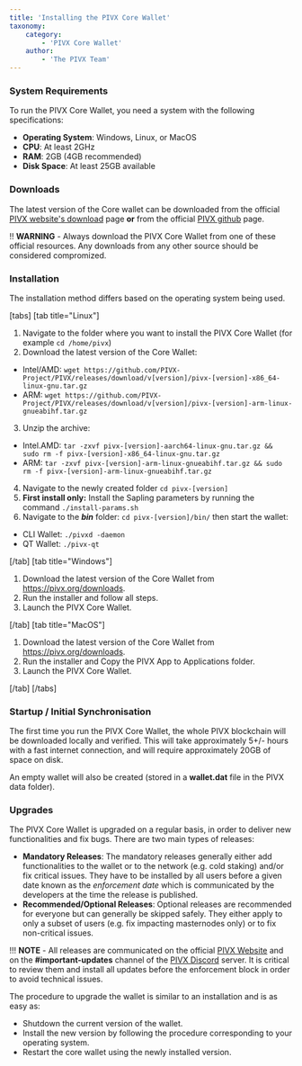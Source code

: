 ```yaml
---
title: 'Installing the PIVX Core Wallet'
taxonomy:
    category:
        - 'PIVX Core Wallet'
    author:
        - 'The PIVX Team'
---
```


### System Requirements

To run the PIVX Core Wallet, you need a system with the following specifications:
* **Operating System**: Windows, Linux, or MacOS
* **CPU**: At least 2GHz
* **RAM**: 2GB (4GB recommended)
* **Disk Space**: At least 25GB available

### Downloads

The latest version of the Core wallet can be downloaded from the official [PIVX website's download](https://pivx.org/downloads) page **or** from the official [PIVX github](https://github.com/PIVX-Project/PIVX/releases/latest) page.

!! **WARNING** - Always download the PIVX Core Wallet from one of these official resources.  Any downloads from any other source should be considered compromized.

### Installation
The installation method differs based on the operating system being used.

[tabs]
[tab title="Linux"]
1. Navigate to the folder where you want to install the PIVX Core Wallet (for example `cd /home/pivx`)  
2. Download the latest version of the Core Wallet:  
  * Intel/AMD: `wget https://github.com/PIVX-Project/PIVX/releases/download/v[version]/pivx-[version]-x86_64-linux-gnu.tar.gz`  
  * ARM: `wget https://github.com/PIVX-Project/PIVX/releases/download/v[version]/pivx-[version]-arm-linux-gnueabihf.tar.gz`  
3. Unzip the archive:
  * Intel.AMD: `tar -zxvf pivx-[version]-aarch64-linux-gnu.tar.gz && sudo rm -f pivx-[version]-x86_64-linux-gnu.tar.gz`  
  * ARM:  `tar -zxvf pivx-[version]-arm-linux-gnueabihf.tar.gz && sudo rm -f pivx-[version]-arm-linux-gnueabihf.tar.gz`  
4. Navigate to the newly created folder `cd pivx-[version]`  
5. **First install only:** Install the Sapling parameters by running the command `./install-params.sh`  
6. Navigate to the **_bin_** folder: `cd pivx-[version]/bin/` then start the wallet:
  * CLI Wallet: `./pivxd -daemon` 
  * QT Wallet: `./pivx-qt`   

[/tab]
[tab title="Windows"]
1. Download the latest version of the Core Wallet from https://pivx.org/downloads.
2. Run the installer and follow all steps.
3. Launch the PIVX Core Wallet.

[/tab]
[tab title="MacOS"]
1. Download the latest version of the Core Wallet from https://pivx.org/downloads.
2. Run the installer and Copy the PIVX App to Applications folder.
3. Launch the PIVX Core Wallet.

[/tab]
[/tabs]

### Startup / Initial Synchronisation

The first time you run the PIVX Core Wallet, the whole PIVX blockchain will be downloaded locally and verified. This will take approximately 5+/- hours with a fast internet connection, and will require approximately 20GB of space on disk.

An empty wallet will also be created (stored in a **wallet.dat** file in the PIVX data folder).

### Upgrades

The PIVX Core Wallet is upgraded on a regular basis, in order to deliver new functionalities and fix bugs. There are two main types of releases:
* **Mandatory Releases**: The mandatory releases generally either add functionalities to the wallet or to the network (e.g. cold staking) and/or fix critical issues. They have to be installed by all users before a given date known as the _enforcement date_ which is communicated by the developers at the time the release is published.
* **Recommended/Optional Releases**: Optional releases are recommended for everyone but can generally be skipped safely. They either apply to only a subset of users (e.g. fix impacting masternodes only) or to fix non-critical issues.

!!! **NOTE** - All releases are communicated on the official [PIVX Website](https://pivx.org) and on the **#important-updates** channel of the [PIVX Discord](https://discord.pivx.org) server. It is critical to review them and install all updates before the enforcement block in order to avoid technical issues.

The procedure to upgrade the wallet is similar to an installation and is as easy as:
* Shutdown the current version of the wallet.
* Install the new version by following the procedure corresponding to your operating system.
* Restart the core wallet using the newly installed version.